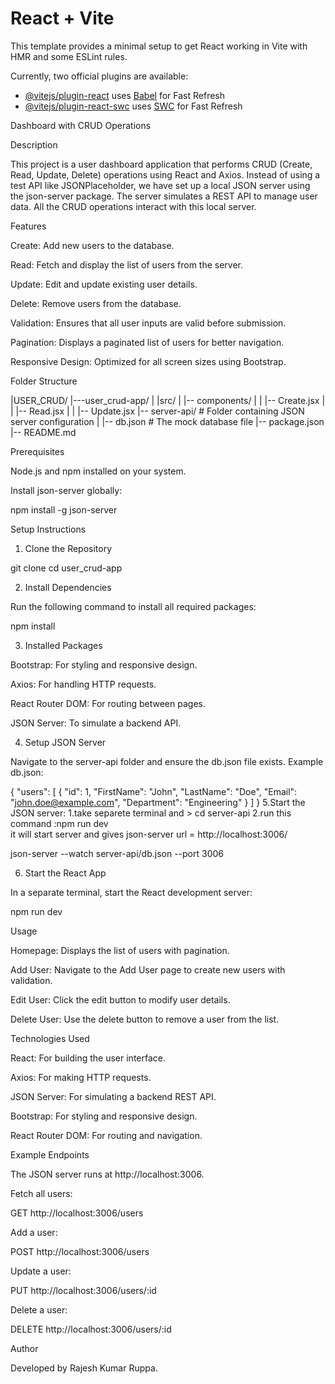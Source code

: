 # React + Vite

This template provides a minimal setup to get React working in Vite with HMR and some ESLint rules.

Currently, two official plugins are available:

- [@vitejs/plugin-react](https://github.com/vitejs/vite-plugin-react/blob/main/packages/plugin-react/README.md) uses [Babel](https://babeljs.io/) for Fast Refresh
- [@vitejs/plugin-react-swc](https://github.com/vitejs/vite-plugin-react-swc) uses [SWC](https://swc.rs/) for Fast Refresh



 Dashboard with CRUD Operations

Description

This project is a user dashboard application that performs CRUD (Create, Read, Update, Delete) operations using React and Axios. Instead of using a test API like JSONPlaceholder, we have set up a local JSON server using the json-server package. The server simulates a REST API to manage user data. All the CRUD operations interact with this local server.

Features

Create: Add new users to the database.

Read: Fetch and display the list of users from the server.

Update: Edit and update existing user details.

Delete: Remove users from the database.

Validation: Ensures that all user inputs are valid before submission.

Pagination: Displays a paginated list of users for better navigation.

Responsive Design: Optimized for all screen sizes using Bootstrap.

Folder Structure


|USER_CRUD/
|---user_crud-app/
|   |src/
|   |-- components/
|   |   |-- Create.jsx
|   |   |-- Read.jsx
|   |   |-- Update.jsx
|-- server-api/    # Folder containing JSON server configuration
|   |-- db.json    # The mock database file
|-- package.json
|-- README.md

Prerequisites

Node.js and npm installed on your system.

Install json-server globally:

npm install -g json-server

Setup Instructions

1. Clone the Repository

git clone <repository-url>
cd user_crud-app

2. Install Dependencies

Run the following command to install all required packages:

npm install

3. Installed Packages

Bootstrap: For styling and responsive design.

Axios: For handling HTTP requests.

React Router DOM: For routing between pages.

JSON Server: To simulate a backend API.

4. Setup JSON Server

Navigate to the server-api folder and ensure the db.json file exists. Example db.json:

{
  "users": [
    {
      "id": 1,
      "FirstName": "John",
      "LastName": "Doe",
      "Email": "john.doe@example.com",
      "Department": "Engineering"
    }
  ]
}
5.Start the JSON server:
  1.take separete terminal and > cd server-api
  2.run this command :npm run dev   
  it will start server and gives json-server url = http://localhost:3006/

json-server --watch server-api/db.json --port 3006

6. Start the React App


In a separate terminal, start the React development server:

npm run dev




Usage

Homepage: Displays the list of users with pagination.

Add User: Navigate to the Add User page to create new users with validation.

Edit User: Click the edit button to modify user details.

Delete User: Use the delete button to remove a user from the list.

Technologies Used

React: For building the user interface.

Axios: For making HTTP requests.

JSON Server: For simulating a backend REST API.

Bootstrap: For styling and responsive design.

React Router DOM: For routing and navigation.

Example Endpoints

The JSON server runs at http://localhost:3006.

Fetch all users:

GET http://localhost:3006/users

Add a user:

POST http://localhost:3006/users

Update a user:

PUT http://localhost:3006/users/:id

Delete a user:

DELETE http://localhost:3006/users/:id



Author

Developed by Rajesh Kumar Ruppa.
